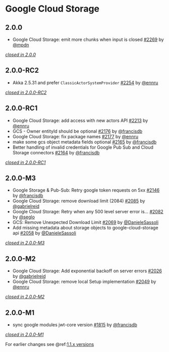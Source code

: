 # Google Cloud Storage

## 2.0.0

- Google Cloud Storage: emit more chunks when input is closed [#2269](https://github.com/akka/alpakka/issues/2269) by [@mpdn](https://github.com/mpdn)

[*closed in 2.0.0*](https://github.com/akka/alpakka/issues?q=is%3Aclosed+milestone%3A2.0.0+label%3Ap%3Agoogle-cloud-storage)


## 2.0.0-RC2

- Akka 2.5.31 and prefer `ClassicActorSystemProvider` [#2254](https://github.com/akka/alpakka/issues/2254) by [@ennru](https://github.com/ennru)

[*closed in 2.0.0-RC2*](https://github.com/akka/alpakka/issues?q=is%3Aclosed+milestone%3A2.0.0-RC2+label%3Ap%3Agoogle-cloud-storage)


## 2.0.0-RC1

- Google Cloud Storage: add access with new actors API [#2213](https://github.com/akka/alpakka/issues/2213) by [@ennru](https://github.com/ennru)
- GCS - Owner entityId should be optional [#2176](https://github.com/akka/alpakka/issues/2176) by [@francisdb](https://github.com/francisdb)
- Google Cloud Storage: fix package names [#2177](https://github.com/akka/alpakka/issues/2177) by [@ennru](https://github.com/ennru)
- make some gcs object metadata fields optional [#2165](https://github.com/akka/alpakka/issues/2165) by [@francisdb](https://github.com/francisdb)
- Better handling of invalid credentials for Google Pub Sub and Cloud Storage connectors [#2164](https://github.com/akka/alpakka/issues/2164) by [@francisdb](https://github.com/francisdb)

[*closed in 2.0.0-RC1*](https://github.com/akka/alpakka/issues?q=is%3Aclosed+milestone%3A2.0.0-RC1+label%3Ap%3Agoogle-cloud-storage)

## 2.0.0-M3

- Google Storage & Pub-Sub: Retry google token requests on 5xx [#2146](https://github.com/akka/alpakka/issues/2146) by [@francisdb](https://github.com/francisdb)
- Google Cloud Storage: remove download limit (2084) [#2085](https://github.com/akka/alpakka/issues/2085) by [@gabrielreid](https://github.com/gabrielreid)
- Google Cloud Storage: Retry when any 500 level server error is… [#2082](https://github.com/akka/alpakka/issues/2082) by [@seglo](https://github.com/seglo)
- GCS: Remove Unexpected Download Limit [#2069](https://github.com/akka/alpakka/issues/2069) by [@DanieleSassoli](https://github.com/DanieleSassoli)
- Add missing metadata about storage objects to google-cloud-storage api  [#2058](https://github.com/akka/alpakka/issues/2058) by [@DanieleSassoli](https://github.com/DanieleSassoli)

[*closed in 2.0.0-M3*](https://github.com/akka/alpakka/issues?q=is%3Aclosed+milestone%3A2.0.0-M3+label%3Ap%3Agoogle-cloud-storage)


## 2.0.0-M2

- Google Cloud Storage: Add exponential backoff on server errors [#2026](https://github.com/akka/alpakka/issues/2026) by [@gabrielreid](https://github.com/gabrielreid)
- Google Cloud Storage: remove local Setup implementation [#2049](https://github.com/akka/alpakka/issues/2049) by [@ennru](https://github.com/ennru)

[*closed in 2.0.0-M2*](https://github.com/akka/alpakka/issues?q=is%3Aclosed+milestone%3A2.0.0-M2+label%3Ap%3Agoogle-cloud-storage)


## 2.0.0-M1

- sync google modules jwt-core version [#1815](https://github.com/akka/alpakka/pull/1815) by [@francisdb](https://github.com/francisdb)

[*closed in 2.0.0-M1*](https://github.com/akka/alpakka/issues?q=is%3Aclosed+milestone%3A2.0.0-M1+label%3Ap%3Agoogle-cloud-storage)

For earlier changes see @ref:[1.1.x versions](../1.1.x/google-cloud-storage.md)
